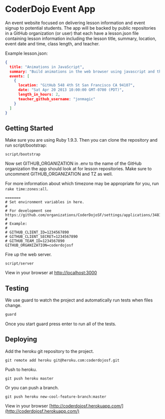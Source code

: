 CoderDojo Event App
===================

An event website focused on delivering lesson information and event signup to potential students. The app will be backed by public repositories in a GitHub organization (or user) that each have a lesson.json file containing lesson information including the lesson title, summary, location, event date and time, class length, and teacher.

Example lesson.json:

```json
{
  title: "Animations in JavaScript",
  summary: "Build animations in the web browser using javascript and the D3.js library.",
  events: [
    {
      location: "GitHub 548 4th St San Francisco CA 94107",
      date: "Sat Apr 20 2013 10:00:00 GMT-0700 (PDT)",
      length_in_hours: 2,
      teacher_github_username: "jonmagic"
    }
  ]
}
```

## Getting Started

Make sure you are using Ruby 1.9.3. Then you can clone the repository and run script/bootstrap:

```
script/bootstrap
```

Now set GITHUB_ORGANIZATION in .env to the name of the GitHub organization the app should look at for lesson repositories. Make sure to uncomment GITHUB_ORGANIZATION and TZ as well.

For more information about which timezone may be appropriate for you, run `rake time:zones:all`.

```
=======
# Set environment variables in here.
#
# For development see https://github.com/organizations/CoderDojoSF/settings/applications/34817
#
# Example:
#
# GITHUB_CLIENT_ID=1234567890
# GITHUB_CLIENT_SECRET=1234567890
# GITHUB_TEAM_ID=1234567890
GITHUB_ORGANIZATION=coderdojosf
```

Fire up the web server.

```
script/server
```

View in your browser at [http://localhost:3000](http://localhost:3000)

## Testing

We use guard to watch the project and automatically run tests when files change.

```bash
guard
```

Once you start guard press enter to run all of the tests.

## Deploying

Add the heroku git repository to the project.

```
git remote add heroku git@heroku.com:coderdojosf.git
```

Push to heroku.

```
git push heroku master
```

Or you can push a branch.

```
git push heroku new-cool-feature-branch:master
```

View in your browser [http://coderdojosf.herokuapp.com/](http://coderdojosf.herokuapp.com/)